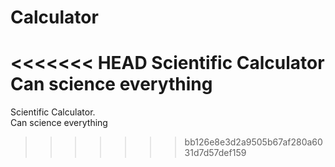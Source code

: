 # Calculator 

<<<<<<< HEAD
Scientific Calculator Can science everything
=======
Scientific Calculator.  
Can science everything
>>>>>>> bb126e8e3d2a9505b67af280a6031d7d57def159
